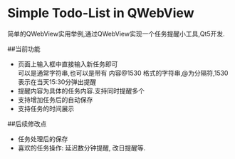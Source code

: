 # Simple Todo-List in QWebView 简单的QWebView实用举例,通过QWebView实现一个任务提醒小工具,Qt5开发.##当前功能* 页面上输入框中直接输入新任务即可  可以是通常字符串,也可以是带有 内容@1530 格式的字符串,@为分隔符,1530表示在当天15:30分弹出提醒* 提醒内容为具体的任务内容.支持同时提醒多个* 支持增加任务后的自动保存* 支持任务的时间展示##后续修改点* 任务处理后的保存* 喜欢的任务操作: 延迟数分钟提醒, 改日提醒等.